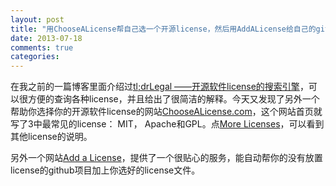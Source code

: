 ```yaml
---
layout: post
title: "用ChooseALicense帮自己选一个开源license，然后用AddALicense给自己的github自动加上license文件"
date: 2013-07-18
comments: true
categories: 
---
```

<p>在我之前的一篇博客里面介绍过<a href="http://www.cnblogs.com/fresky/p/3175391.html">tl;drLegal &mdash;&mdash;开源软件license的搜索引擎</a>，可以很方便的查询各种license，并且给出了很简洁的解释。今天又发现了另外一个帮助你选择你的开源软件license的网站<a href="http://choosealicense.com/">ChooseALicense.com</a>，这个网站首页就写了3中最常见的license： MIT， Apache和GPL。点<a href="http://choosealicense.com/licenses/">More Licenses</a>，可以看到其他license的说明。</p><p>另外一个网站<a href="http://addalicense.com/">Add a License</a>，提供了一个很贴心的服务，能自动帮你的没有放置license的github项目加上你选好的license文件。</p>